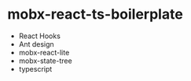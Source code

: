 # mobx-react-ts-boilerplate

- React Hooks
- Ant design
- mobx-react-lite
- mobx-state-tree
- typescript
